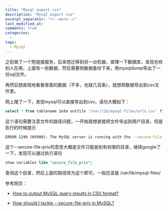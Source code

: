 ```yaml
---
title: "Mysql export csv"
description: "Mysql export csv"
excerpt_separator: "<!--more-->"
last_modified_at: 
comments: true
categories:
  -
tags:
  - Mysql
---
```


之前做了一个短链接服务，后来想迁移到另一台机器，查理一下数据库，发现也有别人在用，上面有一些数据，然后需要把数据备份下来，用mysqldump导出了一份sql文件。

再然后想直观地看看里面的数据（不多，也就几百条），就想把数据导出到csv文件里。

网上搜了一下，发现mysql可以直接导出到csv，语句大概如下：

```sql
select * from tablename into outfile '/var/lib/mysql-files/urls.csv' fields terminated by ',' enclosed by '"' lines terminated by '\n';
```

这个语句需要注意文件的路径问题，一开始我想直接把文件导出到用户目录，但是执行的时候提示

```bash
ERROR 1290 (HY000): The MySQL server is running with the --secure-file-priv option so it cannot execute this statement
```

这个--secure-file-priv的意思大概是文件只能放到有权限的目录，继续google了一下，发现可以通过执行语句

```sql
show variables like "secure_file_priv";
```

查询这个目录，然后上面的路径改为这个即可，一般应该是 /var/lib/mysql-files/

参考网页：

* <site><a target="_blank" href="https://stackoverflow.com/questions/356578/how-to-output-mysql-query-results-in-csv-format">How to output MySQL query results in CSV format?</a></site>

* <site><a target="_blank" href="https://stackoverflow.com/questions/32737478/how-should-i-tackle-secure-file-priv-in-mysql">How should I tackle --secure-file-priv in MySQL?</a></site>
